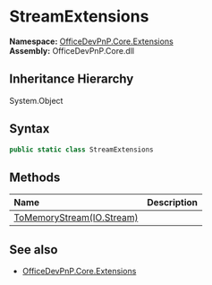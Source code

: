 # StreamExtensions
  

**Namespace:** [OfficeDevPnP.Core.Extensions](OfficeDevPnP.Core.Extensions.md)  
**Assembly:** OfficeDevPnP.Core.dll  
## Inheritance Hierarchy
System.Object  
## Syntax
```C#
public static class StreamExtensions
```
## Methods
|**Name**|**Description**|
|:-----|:-----|
| [ToMemoryStream(IO.Stream)](OfficeDevPnP.Core.Extensions.StreamExtensions.ToMemoryStreamIO.Stream.md) | 
## See also
- [OfficeDevPnP.Core.Extensions](OfficeDevPnP.Core.Extensions.md)
